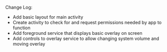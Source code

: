 Change Log:
* Add basic layout for main activity
* Create activity to check for and request permissions needed by app to function
* Add foreground service that displays basic overlay on screen
* Add controls to overlay service to allow changing system volume and moving overlay